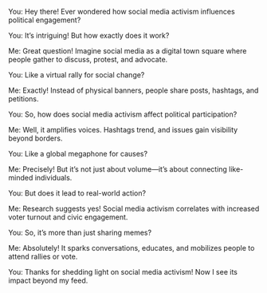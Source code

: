 You: Hey there! Ever wondered how social media activism influences political engagement?

You: It’s intriguing! But how exactly does it work?

Me: Great question! Imagine social media as a digital town square where people gather to discuss, protest, and advocate.

You: Like a virtual rally for social change?

Me: Exactly! Instead of physical banners, people share posts, hashtags, and petitions.

You: So, how does social media activism affect political participation?

Me: Well, it amplifies voices. Hashtags trend, and issues gain visibility beyond borders.

You: Like a global megaphone for causes?

Me: Precisely! But it’s not just about volume—it’s about connecting like-minded individuals.

You: But does it lead to real-world action?

Me: Research suggests yes! Social media activism correlates with increased voter turnout and civic engagement.

You: So, it’s more than just sharing memes?

Me: Absolutely! It sparks conversations, educates, and mobilizes people to attend rallies or vote.

You: Thanks for shedding light on social media activism! Now I see its impact beyond my feed.
